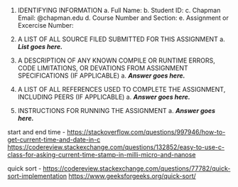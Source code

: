 1. IDENTIFYING INFORMATION
a. Full Name:
b. Student ID:
c. Chapman Email: @chapman.edu
d. Course Number and Section:
e. Assignment or Excercise Number:

2. A LIST OF ALL SOURCE FILED SUBMITTED FOR THIS ASSIGNMENT
a. ***List goes here.***

3. A DESCRIPTION OF ANY KNOWN COMPILE OR RUNTIME ERRORS, CODE LIMITATIONS, OR DEVATIONS FROM ASSIGNMENT SPECIFICATIONS (IF APPLICABLE)
a. ***Answer goes here.***

4. A LIST OF ALL REFERENCES USED TO COMPLETE THE ASSIGNMENT, INCLUDING PEERS (IF APPLICABLE)
a. ***Answer goes here.***

5. INSTRUCTIONS FOR RUNNING THE ASSIGNMENT
a. ***Answer goes here.***


start and end time - 
https://stackoverflow.com/questions/997946/how-to-get-current-time-and-date-in-c
https://codereview.stackexchange.com/questions/132852/easy-to-use-c-class-for-asking-current-time-stamp-in-milli-micro-and-nanose

quick sort - 
https://codereview.stackexchange.com/questions/77782/quick-sort-implementation
https://www.geeksforgeeks.org/quick-sort/
